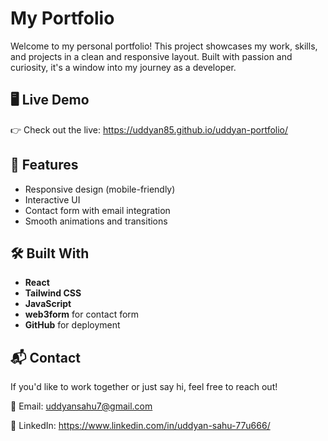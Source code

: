 # My Portfolio

Welcome to my personal portfolio! This project showcases my work, skills, and projects in a clean and responsive layout. Built with passion and curiosity, it's a window into my journey as a developer.

## 🖥️ Live Demo
👉 Check out the live: https://uddyan85.github.io/uddyan-portfolio/

## 📌 Features

- Responsive design (mobile-friendly)
- Interactive UI
- Contact form with email integration
- Smooth animations and transitions

## 🛠️ Built With

- **React** 
- **Tailwind CSS**
- **JavaScript**
- **web3form** for contact form
- **GitHub** for deployment


## 📬 Contact

If you'd like to work together or just say hi, feel free to reach out!

  📧 Email: uddyansahu7@gmail.com

  💼 LinkedIn: https://www.linkedin.com/in/uddyan-sahu-77u666/
    
